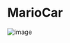 # MarioCar
![image](https://github.com/MarcoChavezB/MarioCar/assets/123757334/2be879c1-3cc4-4d59-bba5-137fce0203ae)

